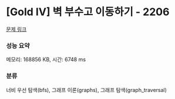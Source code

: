 # [Gold IV] 벽 부수고 이동하기 - 2206 

[문제 링크](https://www.acmicpc.net/problem/2206) 

### 성능 요약

메모리: 168856 KB, 시간: 6748 ms

### 분류

너비 우선 탐색(bfs), 그래프 이론(graphs), 그래프 탐색(graph_traversal)

